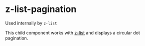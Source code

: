# z-list-pagination

Used internally by `z-list`

This child component works with [z-list](#z-list) and displays a circular dot pagination.